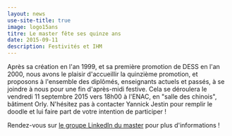 ```yaml
---
layout: news
use-site-title: true
image: logo15ans
titre: Le master fête ses quinze ans
date: 2015-09-11
description: Festivités et IHM
---
```


Après sa création en l'an 1999, et sa première promotion de DESS en l'an 2000, nous avons le plaisir d'accueillir la quinzième promotion, et proposons à l'ensemble des diplômés, enseignants actuels et passés, à se joindre à nous pour une fin d'après-midi festive. Cela se déroulera le vendredi 11 septembre 2015 vers 18h00 à l'ENAC, en "salle des chinois", bâtiment Orly. N'hésitez pas à contacter Yannick Jestin pour remplir le doodle et lui faire part de votre intention de participer !

Rendez-vous sur [le groupe LinkedIn du master](https://www.linkedin.com/grp/home?gid=2043518&amp;trk=my_groups-tile-grp) pour plus d'informations !